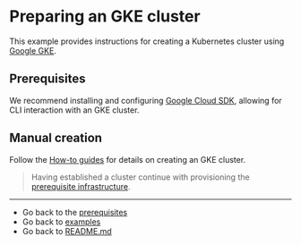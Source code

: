 # Preparing an GKE cluster
This example provides instructions for creating a Kubernetes cluster using [Google GKE](https://cloud.google.com/kubernetes-engine).

## Prerequisites
We recommend installing and configuring [Google Cloud SDK](https://cloud.google.com/sdk/docs/install), allowing for CLI interaction with an GKE cluster.

## Manual creation
Follow the [How-to guides](https://cloud.google.com/kubernetes-engine/docs/how-to#creating-clusters) for details on creating an GKE cluster. 

> Having established a cluster continue with provisioning the [prerequisite infrastructure](../../PREREQUISITES.md).

***
* Go back to the [prerequisites](../../PREREQUISITES.md)
* Go back to [examples](../EXAMPLES.md)
* Go back to [README.md](../../../README.md)
